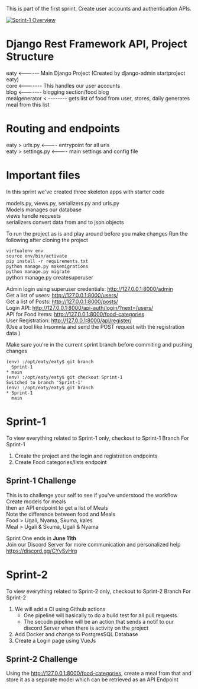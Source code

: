This is part of the first sprint. Create user accounts and authentication APIs.


[![Sprint-1 Overview](https://img.youtube.com/vi/rFlxb11Zf5Y/0.jpg)](https://www.youtube.com/watch?v=rFlxb11Zf5Y)



# Django Rest Framework API, Project Structure
eaty <------ Main Django Project (Created by django-admin startproject eaty)<br>
core <------- This handles our user accounts<br>
blog <------- blogging section/food blog<br>
mealgenerator < -------- gets list of food from user, stores, daily generates meal from this list

# Routing and endpoints
eaty > urls.py <---- entrypoint for all urls<br>
eaty > settings.py <---- main settings and config file <br>

# Important files
In this sprint we've created three skeleton apps with starter code

models.py, views.py, serializers.py and urls.py <br>
Models manages our database <br>
views handle requests <br>
serializers convert data from and to json objects <br>

To run the project as is and play around before you make changes
Run the following after cloning the project

``virtualenv env`` <br>
``source env/bin/activate`` <br>
``pip install -r requirements.txt`` <br>
``python manage.py makemigrations`` <br>
``python manage.py migrate`` <br>
python manage.py createsuperuser


Admin login using superuser credentials: http://127.0.0.1:8000/admin <br>
Get a list of users: http://127.0.0.1:8000/users/ <br>
Get a list of Posts: http://127.0.0.1:8000/posts/ <br>
Login API: http://127.0.0.1:8000/api-auth/login/?next=/users/ <br>
API for Food items: http://127.0.0.1:8000/food-categories <br>
User Registration: http://127.0.0.1:8000/api/register/ <br>
(Use a tool like Insomnia and send the POST request with the registration data ) 
 
Make sure you're in the current sprint branch before commiting and pushing changes
```
(env) :/opt/eaty/eaty$ git branch
  Sprint-1
* main
(env) :/opt/eaty/eaty$ git checkout Sprint-1
Switched to branch 'Sprint-1'
(env) :/opt/eaty/eaty$ git branch
* Sprint-1
  main
```

# Sprint-1
To view everything related to Sprint-1 only, checkout to Sprint-1 Branch
For Sprint-1
1. Create the project and the login and registration endpoints
2. Create Food categories/lists endpoint


## Sprint-1 Challenge
This is to challenge your self to see if you've understood the workflow <br>
Create models for meals <br>
then an API endpoint to get a list of Meals <br>
Note the difference between food and Meals <br>
Food > Ugali, Nyama, Skuma, kales <br>
Meal > Ugali & Skuma, Ugali & Nyama <br>

Sprint One ends in **June 11th** <br>
Join our Discord Server for more communication and personalized help <br>
https://discord.gg/CYySyHrq


# Sprint-2
To view everything related to Sprint-2 only, checkout to Sprint-2 Branch
For Sprint-2 
 1. We will add a CI using Github actions
    -  One pipeline will basically to do a build test for all pull requests.
    - The secodn pipeline will be an action that sends a notif to our discord   Server when there is activity on the project
 2. Add Docker and change to PostgresSQL Database
 3. Create a Login page using VueJs

## Sprint-2 Challenge
Using the http://127.0.0.1:8000/food-categories, create a meal from that and store it as a separate model which can be retrieved as an API Endpoint





